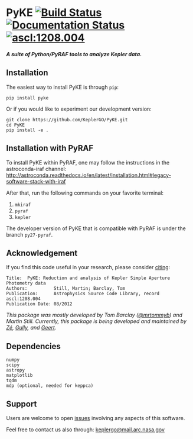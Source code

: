 # PyKE [![Build Status](https://travis-ci.org/KeplerGO/PyKE.svg?branch=dev)](https://travis-ci.org/KeplerGO/PyKE) [![Documentation Status](https://readthedocs.org/projects/pyke/badge/?version=latest)](http://pyke.readthedocs.io/en/latest/?badge=latest) <a href="http://ascl.net/1208.004"><img src="https://img.shields.io/badge/ascl-1208.004-blue.svg?colorB=262255" alt="ascl:1208.004" /></a>

***A suite of Python/PyRAF tools to analyze Kepler data.***

## Installation

The easiest way to install PyKE is through ``pip``:

    pip install pyke

Or if you would like to experiment our development version:

    git clone https://github.com/KeplerGO/PyKE.git
    cd PyKE
    pip install -e .


## Installation with PyRAF

To install PyKE within PyRAF, one may follow the instructions in the astroconda-iraf channel:
http://astroconda.readthedocs.io/en/latest/installation.html#legacy-software-stack-with-iraf

After that, run the following commands on your favorite terminal:

1. ``mkiraf``
2. ``pyraf``
3. ``kepler``

The developer version of PyKE that is compatible with PyRAF is under the branch ``py27-pyraf``.


## Acknowledgement
If you find this code useful in your research, please consider [citing](http://adsabs.harvard.edu/abs/2012ascl.soft08004S):

```
Title:	PyKE: Reduction and analysis of Kepler Simple Aperture Photometry data
Authors:          Still, Martin; Barclay, Tom
Publication:      Astrophysics Source Code Library, record ascl:1208.004
Publication Date: 08/2012
```

*This package was mostly developed by Tom Barclay ([@mrtommyb](http://www.github.com/mrtommyb)) and Martin Still.
Currently, this package is being developed and maintained by [Zé](http://www.github.com/mirca), [Gully](http://www.github.com/gully), and [Geert](http://www.github.com/barentsen).*


## Dependencies
```
numpy
scipy
astropy
matplotlib
tqdm
mdp (optional, needed for keppca)
```

## Support
Users are welcome to open [issues](https://github.com/KeplerGO/PyKE/issues) involving any aspects of this software.

Feel free to contact us also through: keplergo@mail.arc.nasa.gov

